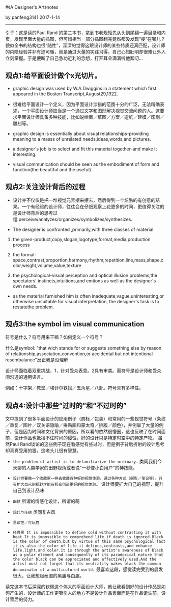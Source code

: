 #《A Designer's Art》notes

by panfeng3141 2017-1-14

---

引子：这是读的Paul Rand 的第二本书，拿到书老规矩先从头到尾翻一遍目录和内页，发现里面大量的插图，但可惜相当一部分插图翻完竟然都没发现“梗”在哪儿？貌似全书的结构也很“随性”，深深的觉得这跟设计师的某些特质还真匹配，设计师的内隐经验并非有迹可循，而是通过大量的实践习得，自己心知肚明却很难让外人立刻掌握。于是便断了自己急功近利的念想，打开耳朵满满听他絮叨...


## 观点1:给平面设计做个x光切片。
- graphic design was used by W.A.Dwiggins in a statement which first appeared in the Boston Transcript,August29,1922.

- 很难给平面设计一个定义，因为平面设计涉猎的范围十分的广泛，无法精确表述，一个平面设计师应当是一个通过文字和图形解决视觉交流问题的人。这要求平面设计师具备多种技能，比如说绘画／草图／方案／造纸／建模／印刷／雕刻等。

- graphic design is essentially about visual relationships-providing meaning to a masss of unrelated needs,ideas,words,and pictures.

- a designer's job is to select and fit this material together-and make it interesting.

- visual communication should be seen as the embodiment of form and function(the beautiful and the useful)

## 观点2:关注设计背后的过程
- 设计并不仅仅是把一堆视觉元素摆来摆去，然后得到一个炫酷的有创意的结果。一个有经验的设计师，往往会在仔细观察上花更多的时间，更值得关注的是设计师背后的思考过程:perceive/analyzes/organizes/symbolizes/synthesizes.

- The designer is confronted ,primarily,with three classes of material:

1) the given-product,copy,slogan,logotype,format,media,production process

2) the formal-space,contrast,proportion,harmony,rhythm,repetition,line,mass,shape,color,weight,volume,value,texture

3) the psychological-visual perception and optical illusion problems,the spectators' instincts,intuitions,and emtions as well as the designer's own needs.

- as the material furnished him is often inadequate,vague,uninteresting,or otherwise unsuitable for visual interpretation, the designer's task is to restatethe problem.

## 观点3:the symbol im visual communication

符号是什么？符号用来干嘛？如何定义一个符号？

什么是symbol:
"that wich stands for or suggests something else by reason of relationship,association,convention,or accidental but not intentional resembalance"反正我是没理解

设计师面临着双重挑战，1，针对受众表意。2具有审美。而符号是设计师和受众间沟通的通用语言。

例如：十字架／教堂／埃菲尔铁搭／五角星／八卦。符号具有多样性。

## 观点4:设计中那些“过时的”和“不过时的”

文中提到了很多平面设计的应用例子（商标／包装）和常用的一些视觉符号（条纹／重复／图片／双关语隐喻／拼贴画和蒙太奇／排版／颜色），并例举了大量的例子，但是因为时间和文化背景的原因，所以看的依然很懵圈，这也反映了在时间面前，设计作品也抵挡不住时间的侵蚀，好的设计只是特定时空中的特定产物。
虽然Paul Rand谈论的这些例子现在看感觉有些过时，但是例子背后折射的设计思考却真真受用的狠，这老头儿很有智慧。

- `the problem of artist is to defamiliarize the ordinary.`
类同我们今天聊的人类学家的田野视角或者说“一秒变小白用户”的神技能。

- `设计师要像一个收藏家一样去收藏各种好的视觉体验。通过各种方式（摄影／笔记等）。只有扩大自己到视野才能有机会创造更好的视觉体验。`
设计师要扩大自己的视野，提升自己到设计品味

- `幽默`
所谓的情感化设计，所谓的萌

- `现代与传统`
类同复古风

- `易读性／可玩性`

- `经典黑
It is impossible to define cold without contrasting it with heat.It is impossible to comprehend life if death is ignored.Black is the color of death,but by virtue of this same psychological fact it is also the color of life-it defines,contrasts,and enhance life,light,and color.It is through the artist's awareness of black as a polar element and consequently of its paradoxical nature that the color black can be appreciated and effectively used.And the artist must not forget that its neutrality makes black the common denominator of a multicolored world.`
最喜欢这段，感觉读完受到的启发很大，让我想起泰国的黑庙与白庙。


读完这本书后深深的钦佩这个伟大的平面设计大师，他让我看到好的设计作品是如何产生的，设计师的工作更吸引人的地方不是设计作品表面而是在作品诞生前，设计背后的努力。
